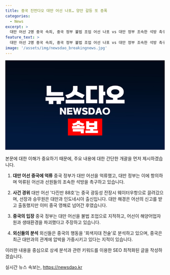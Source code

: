 ```yaml
---
title: 중국 진먼다오 대만 어선 나포… 양안 갈등 또 증폭
categories:
  - News
excerpt: >
  대만 어선 2명 중국 속죄, 중국 정부 불법 조업 어선 나포 vs 대만 정부 조속한 석방 촉구, 회색 전술 논란. 중국 정부는 불법 조업 어선 단속 주장하며 대만 어선을 나포했다. 대만 정부는 석방을 요구하고 회색 전술이라 비판했다. 중국의 압박이 거세지는 가운데, 해경 간 충돌이 발생한 사건으로 대만 정부는 중국에 즉각적인 석방을 촉구했다. 이 사건에 대한 중국의 회색전술과 어선의 불법 조업 용의 주장이 논란이 된 가운데, 양국 간 긴장이 고조되고 있다.
feature_text: >
  대만 어선 2명 중국 속죄, 중국 정부 불법 조업 어선 나포 vs 대만 정부 조속한 석방 촉구, 회색 전술 논란. 중국 정부는 불법 조업 어선 단속 주장하며 대만 어선을 나포했다. 대만 정부는 석방을 요구하고 회색 전술이라 비판했다. 중국의 압박이 거세지는 가운데, 해경 간 충돌이 발생한 사건으로 대만 정부는 중국에 즉각적인 석방을 촉구했다. 이 사건에 대한 중국의 회색전술과 어선의 불법 조업 용의 주장이 논란이 된 가운데, 양국 간 긴장이 고조되고 있다.
image: '/assets/img/newsdao_breakingnews.jpg'
---
```


<p><img src="/assets/img/newsdao_breakingnews.jpg" alt="ontimetimes 속보" /></p>

<p>본문에 대한 이해가 중요하기 때문에, 주요 내용에 대한 간단한 개괄을 먼저 제시하겠습니다.</p>

<ol>
<li><p><strong>대만 어선 중국에 억류</strong>
중국 정부가 대만 어선을 억류했고, 대만 정부는 이에 항의하며 억류된 어선과 선원들의 조속한 석방을 촉구하고 있습니다.</p></li>
<li><p><strong>사건 경위</strong>
대만 어선 '다진만 88호'는 중국 광둥성 잔장시 웨이터우항으로 끌려갔으며, 선장과 승무원은 대만과 인도네시아 출신입니다. 대만 해경은 어선의 신고를 받고 출동했지만 이미 중국 영해로 넘어간 후였습니다.</p></li>
<li><p><strong>중국의 입장</strong>
중국 정부는 대만 어선을 불법 조업으로 지적하고, 어선이 해양어업자원과 생태환경을 파괴했다고 주장하고 있습니다.</p></li>
<li><p><strong>외신들의 분석</strong>
외신들은 중국의 행동을 '회색지대 전술'로 분석하고 있으며, 중국은 최근 대만과의 관계에 압박을 가중시키고 있다는 지적이 있습니다.</p></li>
</ol>

<p>이러한 내용을 중심으로 상세 분석과 관련 키워드를 이용한 SEO 최적화된 글을 작성하겠습니다.</p>
실시간 뉴스 속보는, <a href="https://newsdao.kr" rel="dofollow">https://newsdao.kr</a>


